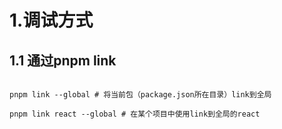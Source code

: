 # 1.调试方式

## 1.1 通过pnpm link

```shell

pnpm link --global # 将当前包（package.json所在目录）link到全局

pnpm link react --global # 在某个项目中使用link到全局的react
```
